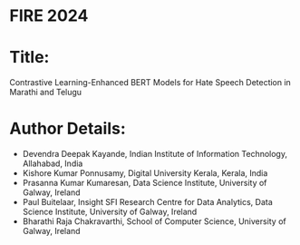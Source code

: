 # FIRE 2024

# Title: 
Contrastive Learning-Enhanced BERT Models for Hate Speech Detection in Marathi and Telugu

# Author Details:
- Devendra Deepak Kayande, Indian Institute of Information Technology, Allahabad, India
- Kishore Kumar Ponnusamy, Digital University Kerala, Kerala, India
- Prasanna Kumar Kumaresan, Data Science Institute, University of Galway, Ireland
- Paul Buitelaar, Insight SFI Research Centre for Data Analytics, Data Science Institute, University of Galway, Ireland
- Bharathi Raja Chakravarthi, School of Computer Science, University of Galway, Ireland
